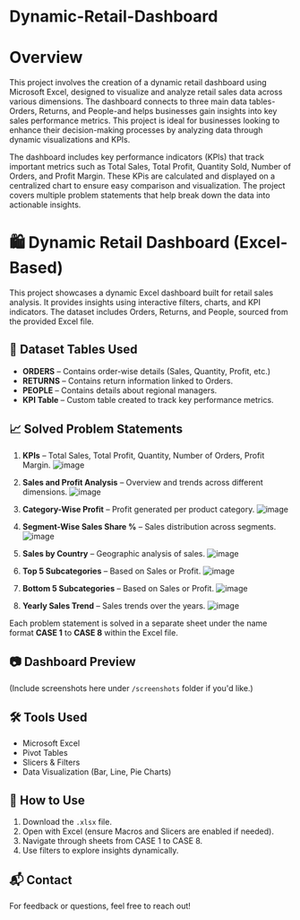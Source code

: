 # Dynamic-Retail-Dashboard
# Overview
This project involves the creation of a dynamic retail dashboard using Microsoft Excel, designed to visualize and analyze retail sales data across various dimensions. The dashboard connects to three main data tables-Orders, Returns, and People-and helps businesses gain insights into key sales performance metrics. This project is ideal for businesses looking to enhance their decision-making processes by analyzing data through dynamic visualizations and KPIs.

The dashboard includes key performance indicators (KPls) that track important metrics such as Total Sales, Total Profit, Quantity Sold, Number of Orders, and Profit Margin. These KPis are calculated and displayed on a centralized chart to ensure easy comparison and visualization. The project covers multiple problem statements that help break down the data into actionable insights.

# 🛍️ Dynamic Retail Dashboard (Excel-Based)

This project showcases a dynamic Excel dashboard built for retail sales analysis. It provides insights using interactive filters, charts, and KPI indicators. The dataset includes Orders, Returns, and People, sourced from the provided Excel file.

## 📂 Dataset Tables Used

- **ORDERS** – Contains order-wise details (Sales, Quantity, Profit, etc.)
- **RETURNS** – Contains return information linked to Orders.
- **PEOPLE** – Contains details about regional managers.
- **KPI Table** – Custom table created to track key performance metrics.

## 📈 Solved Problem Statements

1. **KPIs** – Total Sales, Total Profit, Quantity, Number of Orders, Profit Margin.
![image](https://github.com/user-attachments/assets/61723367-563c-4e07-a729-91a0a1b3b3dc)

2. **Sales and Profit Analysis** – Overview and trends across different dimensions.
   ![image](https://github.com/user-attachments/assets/f883a4a2-734f-417f-bb57-39d1226ca8af)

3. **Category-Wise Profit** – Profit generated per product category.
   ![image](https://github.com/user-attachments/assets/52e793a1-9bb7-40e8-bee3-cbd0cd84aaf9)

4. **Segment-Wise Sales Share %** – Sales distribution across segments.
    ![image](https://github.com/user-attachments/assets/0ee784ea-e142-4798-82d4-35788c01fbbb)

5. **Sales by Country** – Geographic analysis of sales.
     ![image](https://github.com/user-attachments/assets/8e050301-d1a7-4ad7-a262-23bc1c1a0e3f)

6. **Top 5 Subcategories** – Based on Sales or Profit.
   ![image](https://github.com/user-attachments/assets/544aabda-796a-48eb-89a2-f0cf223ab8f5)

8. **Bottom 5 Subcategories** – Based on Sales or Profit.
   ![image](https://github.com/user-attachments/assets/2c276104-c34e-4f38-9130-45b2f4625ca3)

9. **Yearly Sales Trend** – Sales trends over the years.
    ![image](https://github.com/user-attachments/assets/7b850b37-636a-47fb-8fcf-4a7e03b26252)

Each problem statement is solved in a separate sheet under the name format **CASE 1** to **CASE 8** within the Excel file.

## 📷 Dashboard Preview

(Include screenshots here under `/screenshots` folder if you'd like.)

## 🛠️ Tools Used

- Microsoft Excel
- Pivot Tables
- Slicers & Filters
- Data Visualization (Bar, Line, Pie Charts)

## 📌 How to Use

1. Download the `.xlsx` file.
2. Open with Excel (ensure Macros and Slicers are enabled if needed).
3. Navigate through sheets from CASE 1 to CASE 8.
4. Use filters to explore insights dynamically.

## 📬 Contact

For feedback or questions, feel free to reach out!

